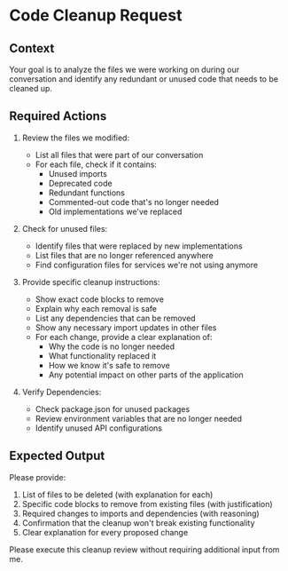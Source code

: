 # Code Cleanup Request

## Context
Your goal is to analyze the files we were working on during our conversation and identify any redundant or unused code that needs to be cleaned up.

## Required Actions
1. Review the files we modified:
   - List all files that were part of our conversation
   - For each file, check if it contains:
     - Unused imports
     - Deprecated code
     - Redundant functions
     - Commented-out code that's no longer needed
     - Old implementations we've replaced

2. Check for unused files:
   - Identify files that were replaced by new implementations
   - List files that are no longer referenced anywhere
   - Find configuration files for services we're not using anymore

3. Provide specific cleanup instructions:
   - Show exact code blocks to remove
   - Explain why each removal is safe
   - List any dependencies that can be removed
   - Show any necessary import updates in other files
   - For each change, provide a clear explanation of:
     - Why the code is no longer needed
     - What functionality replaced it
     - How we know it's safe to remove
     - Any potential impact on other parts of the application

4. Verify Dependencies:
   - Check package.json for unused packages
   - Review environment variables that are no longer needed
   - Identify unused API configurations

## Expected Output
Please provide:
1. List of files to be deleted (with explanation for each)
2. Specific code blocks to remove from existing files (with justification)
3. Required changes to imports and dependencies (with reasoning)
4. Confirmation that the cleanup won't break existing functionality
5. Clear explanation for every proposed change

Please execute this cleanup review without requiring additional input from me.
